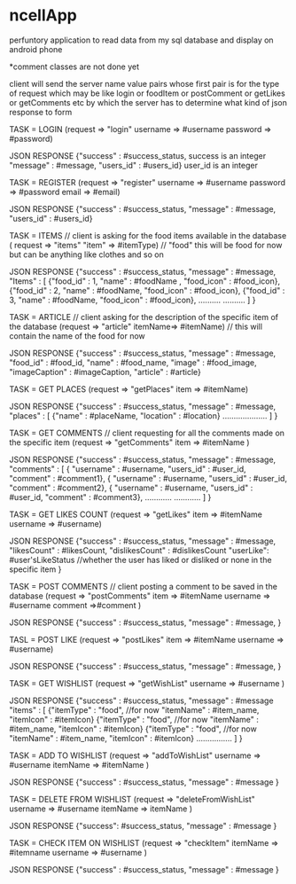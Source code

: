 # ncellApp
perfuntory application to read data from my sql database and display on android phone

*comment classes are not done yet

client will send the server name value pairs whose first pair is for the type of request which may be like login or foodItem or postComment or getLikes or getComments etc by which the server has to determine what kind of json response to form

TASK = LOGIN
(request => "login"
username => #username
password => #password)

JSON RESPONSE
{"success" : #success_status, success is an integer
 "message" : #message,
 "users_id" : #users_id}  user_id is an integer


TASK = REGISTER
(request  => "register"
 username => #username
 password => #password
 email => #email)

JSON RESPONSE
{"success" : #success_status,
 "message" : #message,
 "users_id" : #users_id}


TASK =   ITEMS   // client is asking for the food items available in the database
( request => "items"
  "item" => #itemType)   //  "food" this will be food for now but can be anything like clothes and so on 

JSON RESPONSE
{"success" : #success_status,
 "message" : #message,
 "Items" : [
     {"food_id" : 1, "name" : #foodName , "food_icon" : #food_icon},
     {"food_id" : 2, "name" : #foodName, "food_icon" : #food_icon},
     {"food_id" : 3, "name" : #foodName, "food_icon" : #food_icon},
     ..........
     ..........
    ]
}


TASK = ARTICLE  // client asking for the description of the specific item of the database
(request => "article"
 itemName=> #itemName) // this will contain the name of the food for now
 
JSON RESPONSE
{"success" : #success_status,
 "message" : #message,
 "food_id" : #food_id,
 "name" : #food_name,
 "image" : #food_image,
 "imageCaption" : #imageCaption,
 "article" : #article}


TASK = GET PLACES
(request => "getPlaces"
 item => #itemName)

JSON RESPONSE
{"success" : #success_status,
 "message" : #message,
 "places" : [
     {"name" : #placeName, "location" : #location}
     ....................
 ]
}


TASK = GET COMMENTS  // client requesting for all the comments made on the specific item
(request => "getComments"
 item => #itemName
) 

JSON RESPONSE
{"success" : #success_status,
 "message" : #message,
 "comments" : [
      { "username" : #username,
        "users_id" : #user_id,
        "comment" : #comment1},
      { "username" : #username,
        "users_id" : #user_id,
        "comment" : #comment2},
      { "username" : #username,
        "users_id" : #user_id,
        "comment" : #comment3},
       ............
       ............
  ]
}


TASK = GET LIKES COUNT 
(request => "getLikes"
 item => #itemName
 username => #username)

JSON RESPONSE
{"success" : #success_status,
 "message" : #message,
 "likesCount" : #likesCount,
 "dislikesCount" : #dislikesCount
 "userLike": #user'sLikeStatus    //whether the user has liked or disliked or none in the specific item
}


TASK = POST COMMENTS // client posting a comment to be saved in the database
(request => "postComments"
 item => #itemName
 username => #username
 comment =>#comment
)

JSON RESPONSE
{"success" : #success_status,
 "message" : #message,
}


TASL = POST LIKE 
(request => "postLikes"
 item => #itemName
 username => #username)

JSON RESPONSE
{"success" : #success_status,
 "message" : #message,
}


TASK = GET WISHLIST
(request => "getWishList"
 username => #username
)

JSON RESPONSE
{"success" : #success_status,
 "message" : #message
 "items" : [
     {"itemType" : "food",  //for now
       "itemName" : #item_name,
       "itemIcon" :  #itemIcon}
     {"itemType" : "food",  //for now
       "itemName" : #item_name,
       "itemIcon" :  #itemIcon}
     {"itemType" : "food",  //for now
       "itemName" : #item_name,
       "itemIcon" :  #itemIcon}
      ................
  ]
}

TASK = ADD TO WISHLIST
(request => "addToWishList"
 username => #username
 itemName => #itemName
)

JSON RESPONSE
{"success" : #success_status,
 "message" : #message
}

TASK = DELETE FROM WISHLIST
(request => "deleteFromWishList"
 username => #username
 itemName => itemName
)

JSON RESPONSE
{"success": #success_status,
 "message" : #message
}

TASK = CHECK ITEM ON WISHLIST
(request => "checkItem"
 itemName => #itemname
 username => #username
)

JSON RESPONSE
{"success" : #success_status,
 "message" : #message
}












